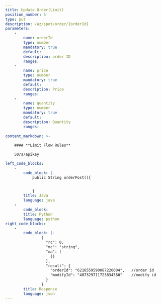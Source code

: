 ```yaml
---
title: Update Order(Limit)
position_number: 5
type: put
description: /az/spot/order/{orderId}
parameters:
    -
        name: orderId
        type: number
        mandatory: true
        default:
        description: order ID
        ranges:
    -
        name: price
        type: number
        mandatory: true
        default:
        description: Price
        ranges:
    -
        name: quantity
        type: number
        mandatory: true
        default:
        description: Quantity
        ranges:
          
content_markdown: >-
  
    #### **Limit Flow Rules**

    50/s/apikey

left_code_blocks:
    -
        code_block: |-
            public String orderPost(){


            }
        title: Java
        language: java
    -
        code_block:
        title: Python
        language: python
right_code_blocks:
    -
        code_block: |-
                {
                  "rc": 0,
                  "mc": "string",
                  "ma": [
                    {}
                  ],
                  "result": {
                    "orderId": "6216559590087220004",   //order id
                    "modifyId": "407329711723834560"    //modify id
                  }
                }
        title: Response
        language: json
---
```

